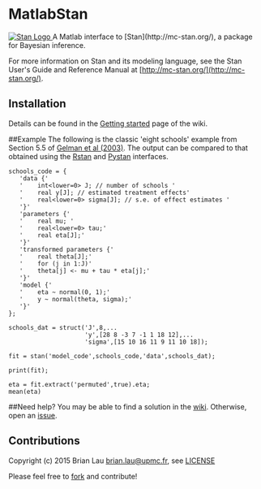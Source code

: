 # MatlabStan
<a href="http://mc-stan.org">
<img src="https://github.com/stan-dev/stan/blob/master/logos/stanlogo-main.png?raw=true" alt="Stan Logo"/>
</a>
A Matlab interface to [Stan](http://mc-stan.org/), a package for Bayesian inference.

For more information on Stan and its modeling language, see the Stan User's Guide and Reference Manual at [http://mc-stan.org/](http://mc-stan.org/).

## Installation
Details can be found in the [Getting started](https://github.com/brian-lau/MatlabStan/wiki/Getting-Started) page of the wiki.

##Example
The following is the classic 'eight schools' example from Section 5.5 of [Gelman et al (2003)](http://stat.columbia.edu/~gelman/book/). The output can be compared to that obtained using the [Rstan](https://github.com/stan-dev/rstan/wiki/RStan-Getting-Started#example-1-eight-schools) and [Pystan](https://github.com/stan-dev/pystan/blob/develop/README.rst#example) interfaces.
```
schools_code = {
   'data {'
   '    int<lower=0> J; // number of schools '
   '    real y[J]; // estimated treatment effects'
   '    real<lower=0> sigma[J]; // s.e. of effect estimates '
   '}'
   'parameters {'
   '    real mu; '
   '    real<lower=0> tau;'
   '    real eta[J];'
   '}'
   'transformed parameters {'
   '    real theta[J];'
   '    for (j in 1:J)'
   '    theta[j] <- mu + tau * eta[j];'
   '}'
   'model {'
   '    eta ~ normal(0, 1);'
   '    y ~ normal(theta, sigma);'
   '}'
};
  
schools_dat = struct('J',8,...
                     'y',[28 8 -3 7 -1 1 18 12],...
                     'sigma',[15 10 16 11 9 11 10 18]);

fit = stan('model_code',schools_code,'data',schools_dat);

print(fit);

eta = fit.extract('permuted',true).eta;
mean(eta)

```
##Need help?
You may be able to find a solution in the [wiki](https://github.com/brian-lau/MatlabStan/wiki/). Otherwise, open an [issue](https://github.com/brian-lau/MatlabProcessManager/issues).

Contributions
--------------------------------
Copyright (c) 2015 Brian Lau [brian.lau@upmc.fr](mailto:brian.lau@upmc.fr), see [LICENSE](https://github.com/brian-lau/MatlabStan/blob/master/LICENSE.txt)

Please feel free to [fork](https://github.com/brian-lau/MatlabStan/fork) and contribute!
